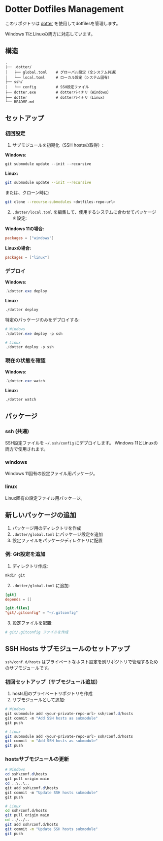 # Dotter Dotfiles Management

このリポジトリは [dotter](https://github.com/SuperCuber/dotter) を使用してdotfilesを管理します。

Windows 11とLinuxの両方に対応しています。

## 構造

```
.
├── .dotter/
│   ├── global.toml    # グローバル設定（全システム共通）
│   └── local.toml     # ローカル設定（システム固有）
├── ssh/
│   └── config         # SSH設定ファイル
├── dotter.exe         # dotterバイナリ（Windows）
├── dotter             # dotterバイナリ（Linux）
└── README.md
```

## セットアップ

### 初回設定

1. サブモジュールを初期化（SSH hostsの取得）:

**Windows:**
```powershell
git submodule update --init --recursive
```

**Linux:**
```bash
git submodule update --init --recursive
```

または、クローン時に:
```bash
git clone --recurse-submodules <dotfiles-repo-url>
```

2. `.dotter/local.toml` を編集して、使用するシステムに合わせてパッケージを設定:

**Windows 11の場合:**
```toml
packages = ["windows"]
```

**Linuxの場合:**
```toml
packages = ["linux"]
```

### デプロイ

**Windows:**
```powershell
.\dotter.exe deploy
```

**Linux:**
```bash
./dotter deploy
```

特定のパッケージのみをデプロイする:
```powershell
# Windows
.\dotter.exe deploy -p ssh

# Linux
./dotter deploy -p ssh
```

### 現在の状態を確認

**Windows:**
```powershell
.\dotter.exe watch
```

**Linux:**
```bash
./dotter watch
```

## パッケージ

### ssh (共通)
SSH設定ファイルを `~/.ssh/config` にデプロイします。
Windows 11とLinuxの両方で使用されます。

### windows
Windows 11固有の設定ファイル用パッケージ。

### linux
Linux固有の設定ファイル用パッケージ。

## 新しいパッケージの追加

1. パッケージ用のディレクトリを作成
2. `.dotter/global.toml` にパッケージ設定を追加
3. 設定ファイルをパッケージディレクトリに配置

### 例: Git設定を追加

1. ディレクトリ作成:
```powershell
mkdir git
```

2. `.dotter/global.toml` に追加:
```toml
[git]
depends = []

[git.files]
"git/.gitconfig" = "~/.gitconfig"
```

3. 設定ファイルを配置:
```powershell
# git/.gitconfig ファイルを作成
```

## SSH Hosts サブモジュールのセットアップ

`ssh/conf.d/hosts` はプライベートなホスト設定を別リポジトリで管理するためのサブモジュールです。

### 初回セットアップ（サブモジュール追加）

1. hosts用のプライベートリポジトリを作成
2. サブモジュールとして追加:

```powershell
# Windows
git submodule add <your-private-repo-url> ssh/conf.d/hosts
git commit -m "Add SSH hosts as submodule"
git push
```

```bash
# Linux
git submodule add <your-private-repo-url> ssh/conf.d/hosts
git commit -m "Add SSH hosts as submodule"
git push
```

### hostsサブモジュールの更新

```powershell
# Windows
cd ssh\conf.d\hosts
git pull origin main
cd ..\..\..
git add ssh\conf.d\hosts
git commit -m "Update SSH hosts submodule"
git push
```

```bash
# Linux
cd ssh/conf.d/hosts
git pull origin main
cd ../../..
git add ssh/conf.d/hosts
git commit -m "Update SSH hosts submodule"
git push
```
